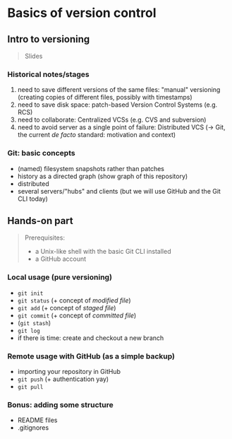 # Basics of version control

## Intro to versioning

> Slides

### Historical notes/stages
1. need to save different versions of the same files: "manual" versioning (creating copies of different files, possibly with timestamps)
2. need to save disk space: patch-based Version Control Systems (e.g. RCS)
3. need to collaborate: Centralized VCSs (e.g. CVS and subversion)
4. need to avoid server as a single point of failure: Distributed VCS ($\to$ Git, the current _de facto_ standard: motivation and context)

### Git: basic concepts
- (named) filesystem snapshots rather than patches
- history as a directed graph (show graph of this repository)
- distributed
- several servers/"hubs" and clients (but we will use GitHub and the Git CLI today)

## Hands-on part

> Prerequisites: 
> - a Unix-like shell with the basic Git CLI installed
> - a GitHub account

### Local usage (pure versioning)
- `git init`
- `git status` (+ concept of _modified file_)
- `git add` (+ concept of _staged file_)
- `git commit` (+ concept of _committed file_)
- (`git stash`)
- `git log`
- if there is time: create and checkout a new branch

### Remote usage with GitHub (as a simple backup)
- importing your repository in GitHub
- `git push` (+ authentication yay)
- `git pull`

### Bonus: adding some structure
- README files
- .gitignores